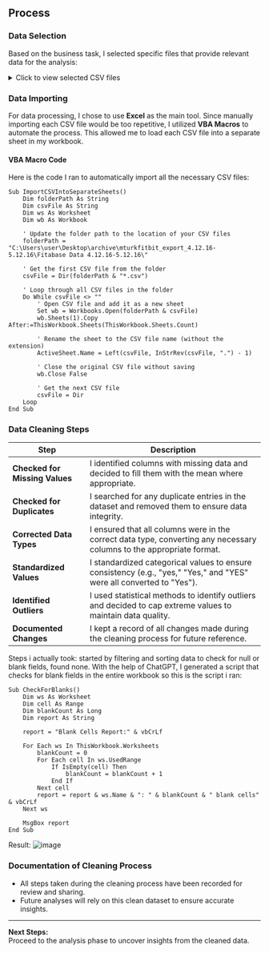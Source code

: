 ## Process

### Data Selection
Based on the business task, I selected specific files that provide relevant data for the analysis:

<details>
  <summary>Click to view selected CSV files</summary>

  - `dailyActivity_merged`
  - `sleepDay_merged`
  - `heartrate_seconds_merged`
  - `weightLogInfo_merged`
  - `dailyCalories_merged`
  - `dailyIntensities_merged`
  - `minuteSleep_merged`
  - `minuteMETsNarrow_merged`
  - `hourlySteps_merged`
  - `dailySteps_merged`

</details>

### Data Importing
For data processing, I chose to use **Excel** as the main tool. Since manually importing each CSV file would be too repetitive, I utilized **VBA Macros** to automate the process. This allowed me to load each CSV file into a separate sheet in my workbook.

#### VBA Macro Code
Here is the code I ran to automatically import all the necessary CSV files:

```vba
Sub ImportCSVIntoSeparateSheets()
    Dim folderPath As String
    Dim csvFile As String
    Dim ws As Worksheet
    Dim wb As Workbook
    
    ' Update the folder path to the location of your CSV files
    folderPath = "C:\Users\user\Desktop\archive\mturkfitbit_export_4.12.16-5.12.16\Fitabase Data 4.12.16-5.12.16\"
    
    ' Get the first CSV file from the folder
    csvFile = Dir(folderPath & "*.csv")
    
    ' Loop through all CSV files in the folder
    Do While csvFile <> ""
        ' Open CSV file and add it as a new sheet
        Set wb = Workbooks.Open(folderPath & csvFile)
        wb.Sheets(1).Copy After:=ThisWorkbook.Sheets(ThisWorkbook.Sheets.Count)
        
        ' Rename the sheet to the CSV file name (without the extension)
        ActiveSheet.Name = Left(csvFile, InStrRev(csvFile, ".") - 1)
        
        ' Close the original CSV file without saving
        wb.Close False
        
        ' Get the next CSV file
        csvFile = Dir
    Loop
End Sub
```


### Data Cleaning Steps

| Step                         | Description                                                                 |
|------------------------------|-----------------------------------------------------------------------------|
| **Checked for Missing Values** | I identified columns with missing data and decided to fill them with the mean where appropriate. |
| **Checked for Duplicates**    | I searched for any duplicate entries in the dataset and removed them to ensure data integrity. |
| **Corrected Data Types**      | I ensured that all columns were in the correct data type, converting any necessary columns to the appropriate format. |
| **Standardized Values**       | I standardized categorical values to ensure consistency (e.g., "yes," "Yes," and "YES" were all converted to "Yes"). |
| **Identified Outliers**       | I used statistical methods to identify outliers and decided to cap extreme values to maintain data quality. |
| **Documented Changes**        | I kept a record of all changes made during the cleaning process for future reference. |


Steps i actually took:
started by filtering and sorting data to check for null or blank fields, found none. With the help of ChatGPT, I generated a script that  checks for blank fields in the entire workbook so this is the script i ran:
```vba
Sub CheckForBlanks()
    Dim ws As Worksheet
    Dim cell As Range
    Dim blankCount As Long
    Dim report As String

    report = "Blank Cells Report:" & vbCrLf

    For Each ws In ThisWorkbook.Worksheets
        blankCount = 0
        For Each cell In ws.UsedRange
            If IsEmpty(cell) Then
                blankCount = blankCount + 1
            End If
        Next cell
        report = report & ws.Name & ": " & blankCount & " blank cells" & vbCrLf
    Next ws

    MsgBox report
End Sub

```
Result:
![image](https://github.com/user-attachments/assets/7041d604-c80e-4eda-ad16-2d7091f7cb43)



### Documentation of Cleaning Process
- All steps taken during the cleaning process have been recorded for review and sharing.
- Future analyses will rely on this clean dataset to ensure accurate insights.

---

**Next Steps:**  
Proceed to the analysis phase to uncover insights from the cleaned data.

